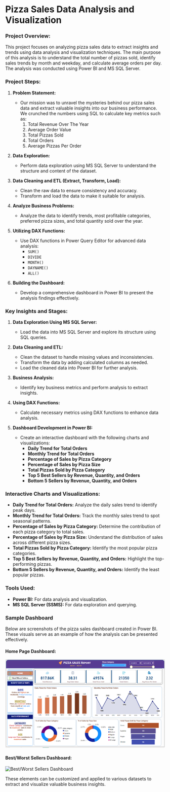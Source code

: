 # Pizza Sales Data Analysis and Visualization
### Project Overview: 

This project focuses on analyzing pizza sales data to extract insights and trends using data analysis and visualization techniques. The main purpose of this analysis is to understand the total number of pizzas sold, identify sales trends by month and weekday, and calculate average orders per day. The analysis was conducted using Power BI and MS SQL Server.

### Project Steps:

1. **Problem Statement:**
   - Our mission was to unravel the mysteries behind our pizza sales data and extract valuable insights into our business performance. We crunched the numbers using SQL to calculate key metrics such as:
     1. Total Revenue Over The Year
     2. Average Order Value
     3. Total Pizzas Sold
     4. Total Orders
     5. Average Pizzas Per Order

2. **Data Exploration:**
   - Perform data exploration using MS SQL Server to understand the structure and content of the dataset.

3. **Data Cleaning and ETL (Extract, Transform, Load):**
   - Clean the raw data to ensure consistency and accuracy.
   - Transform and load the data to make it suitable for analysis.

4. **Analyze Business Problems:**
   - Analyze the data to identify trends, most profitable categories, preferred pizza sizes, and total quantity sold over the year.

5. **Utilizing DAX Functions:**
   - Use DAX functions in Power Query Editor for advanced data analysis:
     - `SUM()`
     - `DIVIDE`
     - `MONTH()`
     - `DAYNAME()`
     - `ALL()`

6. **Building the Dashboard:**
   - Develop a comprehensive dashboard in Power BI to present the analysis findings effectively.

### Key Insights and Stages:

1. **Data Exploration Using MS SQL Server:**
   - Load the data into MS SQL Server and explore its structure using SQL queries.

2. **Data Cleaning and ETL:**
   - Clean the dataset to handle missing values and inconsistencies.
   - Transform the data by adding calculated columns as needed.
   - Load the cleaned data into Power BI for further analysis.

3. **Business Analysis:**
   - Identify key business metrics and perform analysis to extract insights.

4. **Using DAX Functions:**
   - Calculate necessary metrics using DAX functions to enhance data analysis.

5. **Dashboard Development in Power BI:**
   - Create an interactive dashboard with the following charts and visualizations:
     - **Daily Trend for Total Orders**
     - **Monthly Trend for Total Orders**
     - **Percentage of Sales by Pizza Category**
     - **Percentage of Sales by Pizza Size**
     - **Total Pizzas Sold by Pizza Category**
     - **Top 5 Best Sellers by Revenue, Quantity, and Orders**
     - **Bottom 5 Sellers by Revenue, Quantity, and Orders**

### Interactive Charts and Visualizations:

- **Daily Trend for Total Orders:** Analyze the daily sales trend to identify peak days.
- **Monthly Trend for Total Orders:** Track the monthly sales trend to spot seasonal patterns.
- **Percentage of Sales by Pizza Category:** Determine the contribution of each pizza category to total sales.
- **Percentage of Sales by Pizza Size:** Understand the distribution of sales across different pizza sizes.
- **Total Pizzas Sold by Pizza Category:** Identify the most popular pizza categories.
- **Top 5 Best Sellers by Revenue, Quantity, and Orders:** Highlight the top-performing pizzas.
- **Bottom 5 Sellers by Revenue, Quantity, and Orders:** Identify the least popular pizzas.

### Tools Used:

- **Power BI:** For data analysis and visualization.
- **MS SQL Server (SSMS):** For data exploration and querying.

### Sample Dashboard

Below are screenshots of the pizza sales dashboard created in Power BI. These visuals serve as an example of how the analysis can be presented effectively.

#### Home Page Dashboard:
<img src = "https://github.com/Jahnavi-Thiruvidhi/Pizza-Sales-Dashboard-Using-PowerBI/blob/main/pizza%20sales%20Home%20Page%20dashboard.png?raw=true">

#### Best/Worst Sellers Dashboard:
![Best/Worst Sellers Dashboard](mnt/data/pizza%20sales%20Dashboard.png)

These elements can be customized and applied to various datasets to extract and visualize valuable business insights.
